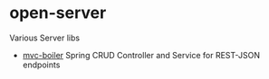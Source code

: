 open-server
===========

Various Server libs

* [mvc-boiler](open-server/tree/master/mvc-boiler) Spring CRUD Controller and Service for REST-JSON endpoints
